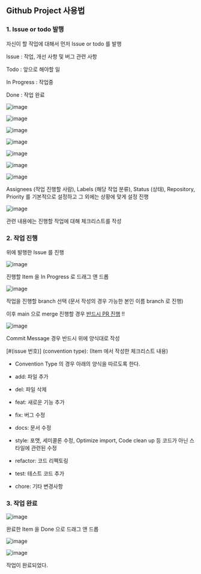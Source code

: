 ## Github Project 사용법

### 1. Issue or todo 발행

자신이 할 작업에 대해서 먼저 Issue or todo 를 발행

Issue : 작업, 개선 사항 및 버그 관련 사항

Todo : 앞으로 해야할 일

In Progress : 작업중

Done : 작업 완료

![image](https://github.com/TeamChumaengi/chumaengi/assets/93571332/9f41b717-5d1d-4b84-a56c-65684f9463ba)

![image](https://github.com/TeamChumaengi/chumaengi/assets/93571332/09d17d4a-ea66-45d3-b96e-7645a89a27a4)

![image](https://github.com/TeamChumaengi/chumaengi/assets/93571332/5f4a6f98-3292-4e88-a8bd-529f58fccae1)

![image](https://github.com/TeamChumaengi/chumaengi/assets/93571332/5aed029e-762b-4443-89d6-bc2f43baa870)

![image](https://github.com/TeamChumaengi/chumaengi/assets/93571332/b93c74de-5d32-4e2f-b8ab-79ef672546c5)

![image](https://github.com/TeamChumaengi/chumaengi/assets/93571332/a21e22cd-d3c5-4cd2-a62d-d8a30a17916f)

![image](https://github.com/TeamChumaengi/chumaengi/assets/93571332/e609552c-8bfa-4ef6-a627-5e6de370dcf2)
 
Assignees (작업 진행할 사람), Labels (해당 작업 분류), Status (상태), Repository, Priority 를 기본적으로 설정하고 그 외에는 상황에 맞게 설정 진행

![image](https://github.com/TeamChumaengi/chumaengi/assets/93571332/8190dbf2-cf73-43d5-bc90-83f4a47c38e7)
 
관련 내용에는 진행할 작업에 대해 체크리스트를 작성

### 2. 작업 진행

위에 발행한 Issue 를 진행

![image](https://github.com/TeamChumaengi/chumaengi/assets/93571332/13118e9d-66e9-4466-b6c7-fa8c2d907ef3)

진행할 Item 을 In Progress 로 드래그 앤 드롭

![image](https://github.com/TeamChumaengi/chumaengi/assets/93571332/e6254639-d60c-486d-b4cf-53c8dd0ebbc6)
 
작업을 진행할 branch 선택 (문서 작성의 경우 가능한 본인 이름 branch 로 진행)

이후 main 으로 merge 진행할 경우 <U>반드시 PR 진행</U> !!

![image](https://github.com/TeamChumaengi/chumaengi/assets/93571332/982309df-d1df-4fa9-bf6a-9a2b1276ec58)

Commit Message 경우 반드시 위에 양식대로 작성

[#(issue 번호)] (convention type): (Item 에서 작성한 체크리스트 내용)

- Convention Type 의 경우 아래의 양식을 따르도록 한다.

- add: 파일 추가
 
- del: 파일 삭제

- feat: 새로운 기능 추가

- fix: 버그 수정

- docs: 문서 수정

- style: 포맷, 세미콜론 수정, Optimize import, Code clean up 등 코드가 아닌 스타일에 관련된 수정

- refactor: 코드 리펙토링

- test: 테스트 코드 추가

- chore: 기타 변경사항

### 3. 작업 완료

![image](https://github.com/TeamChumaengi/chumaengi/assets/93571332/aaa5b32c-7ee2-499a-bbea-3e3b00080d72)

완료한 Item 을 Done 으로 드래그 앤 드롭
 
![image](https://github.com/TeamChumaengi/chumaengi/assets/93571332/363128f4-38e6-4b35-bc97-e8354affdc60)

![image](https://github.com/TeamChumaengi/chumaengi/assets/93571332/5d32b816-b5e8-4c9e-ae44-9f5888af0c4b)

작업이 완료되었다.
